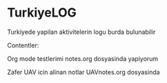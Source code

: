 # TurkiyeLOG
Turkiyede yapilan aktivitelerin logu burda bulunabilir

Contentler:

Org mode testlerimi notes.org dosyasinda yapiyorum

Zafer UAV icin alinan notlar UAVnotes.org dosyasinda


